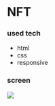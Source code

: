 # NFT
### used tech
<ul><li>html</li>
<li>css</li>
<li>responsive</li>
</ul>

### screen
![](screen.gif)
